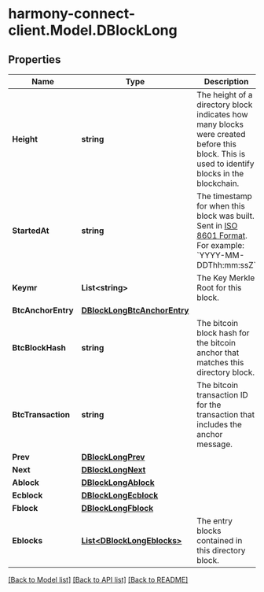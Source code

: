 # harmony-connect-client.Model.DBlockLong
## Properties

Name | Type | Description | Notes
------------ | ------------- | ------------- | -------------
**Height** | **string** | The height of a directory block indicates how many blocks were created before this block. This is used to identify blocks in the blockchain. | [optional] 
**StartedAt** | **string** | The timestamp for when this block was built. Sent in [ISO 8601 Format](https://en.wikipedia.org/wiki/ISO_8601). For example: &#x60;YYYY-MM-DDThh:mm:ssZ&#x60; | [optional] 
**Keymr** | **List&lt;string&gt;** | The Key Merkle Root for this block. | [optional] 
**BtcAnchorEntry** | [**DBlockLongBtcAnchorEntry**](DBlockLongBtcAnchorEntry.md) |  | [optional] 
**BtcBlockHash** | **string** | The bitcoin block hash for the bitcoin anchor that matches this directory block. | [optional] 
**BtcTransaction** | **string** | The bitcoin transaction ID for the transaction that includes the anchor message. | [optional] 
**Prev** | [**DBlockLongPrev**](DBlockLongPrev.md) |  | [optional] 
**Next** | [**DBlockLongNext**](DBlockLongNext.md) |  | [optional] 
**Ablock** | [**DBlockLongAblock**](DBlockLongAblock.md) |  | [optional] 
**Ecblock** | [**DBlockLongEcblock**](DBlockLongEcblock.md) |  | [optional] 
**Fblock** | [**DBlockLongFblock**](DBlockLongFblock.md) |  | [optional] 
**Eblocks** | [**List&lt;DBlockLongEblocks&gt;**](DBlockLongEblocks.md) | The entry blocks contained in this directory block. | [optional] 

[[Back to Model list]](../README.md#documentation-for-models) [[Back to API list]](../README.md#documentation-for-api-endpoints) [[Back to README]](../README.md)

